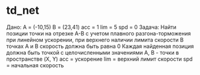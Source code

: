 # td_net

Дано:
A = (-10,15)
B = (23,41)
acc = 1
lim = 5
spd = 0
Задача:
Найти позиции точки на отрезке A-B с учетом плавного разгона-торможения при линейном ускорении,
при верхнего наличии лимита скорости
В точках A и B скорость должна быть равна 0
Каждая найденная позиция должна быть точкой с целочисленными значениями
A, B - точки в пространстве (X, Y)
acc = ускорение
lim = верхний лимит скорости
spd = начальная скорость